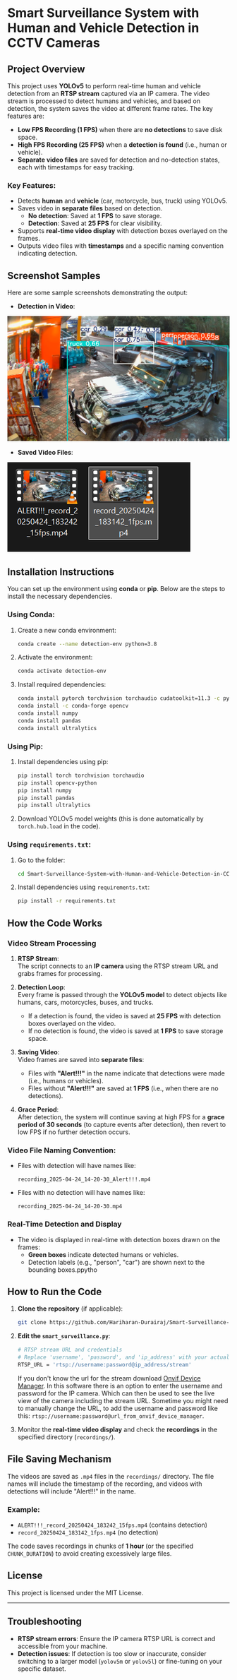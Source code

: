 # Smart Surveillance System with Human and Vehicle Detection in CCTV Cameras

## Project Overview

This project uses **YOLOv5** to perform real-time human and vehicle detection from an **RTSP stream** captured via an IP camera. The video stream is processed to detect humans and vehicles, and based on detection, the system saves the video at different frame rates. The key features are:

- **Low FPS Recording (1 FPS)** when there are **no detections** to save disk space.
- **High FPS Recording (25 FPS)** when a **detection is found** (i.e., human or vehicle).
- **Separate video files** are saved for detection and no-detection states, each with timestamps for easy tracking.

### Key Features:
- Detects **human** and **vehicle** (car, motorcycle, bus, truck) using YOLOv5.
- Saves video in **separate files** based on detection.
  - **No detection**: Saved at **1 FPS** to save storage.
  - **Detection**: Saved at **25 FPS** for clear visibility.
- Supports **real-time video display** with detection boxes overlayed on the frames.
- Outputs video files with **timestamps** and a specific naming convention indicating detection.

## Screenshot Samples

Here are some sample screenshots demonstrating the output:

- **Detection in Video**:  

![alt text](images\\Detection.png)
  

- **Saved Video Files**:  

![alt text](images\\FIle_naming.png)
 

## Installation Instructions

You can set up the environment using **conda** or **pip**. Below are the steps to install the necessary dependencies.

### Using Conda:
1. Create a new conda environment:
   ```bash
   conda create --name detection-env python=3.8
   ```

2. Activate the environment:
   ```bash
   conda activate detection-env
   ```

3. Install required dependencies:
   ```bash
   conda install pytorch torchvision torchaudio cudatoolkit=11.3 -c pytorch
   conda install -c conda-forge opencv
   conda install numpy
   conda install pandas
   conda install ultralytics
   ```

### Using Pip:

1. Install dependencies using pip:
   ```bash
   pip install torch torchvision torchaudio
   pip install opencv-python
   pip install numpy
   pip install pandas
   pip install ultralytics
   ```

2. Download YOLOv5 model weights (this is done automatically by `torch.hub.load` in the code).

### Using ```requirements.txt```:

1. Go to the folder:
   ```bash
   cd Smart-Surveillance-System-with-Human-and-Vehicle-Detection-in-CCTV-Cameras
   ```

2. Install dependencies using ```requirements.txt```:
   ```bash
   pip install -r requirements.txt
   ```

## How the Code Works

### Video Stream Processing
1. **RTSP Stream**:  
   The script connects to an **IP camera** using the RTSP stream URL and grabs frames for processing.

2. **Detection Loop**:  
   Every frame is passed through the **YOLOv5 model** to detect objects like humans, cars, motorcycles, buses, and trucks.
   - If a detection is found, the video is saved at **25 FPS** with detection boxes overlayed on the video.
   - If no detection is found, the video is saved at **1 FPS** to save storage space.

3. **Saving Video**:  
   Video frames are saved into **separate files**:
   - Files with **"Alert!!!"** in the name indicate that detections were made (i.e., humans or vehicles).
   - Files without **"Alert!!!"** are saved at **1 FPS** (i.e., when there are no detections).

4. **Grace Period**:  
   After detection, the system will continue saving at high FPS for a **grace period of 30 seconds** (to capture events after detection), then revert to low FPS if no further detection occurs.

### Video File Naming Convention:
- Files with detection will have names like:
  ```
  recording_2025-04-24_14-20-30_Alert!!!.mp4
  ```
- Files with no detection will have names like:
  ```
  recording_2025-04-24_14-20-30.mp4
  ```

### Real-Time Detection and Display
- The video is displayed in real-time with detection boxes drawn on the frames:
  - **Green boxes** indicate detected humans or vehicles.
  - Detection labels (e.g., "person", "car") are shown next to the bounding boxes.ppytho

## How to Run the Code

1. **Clone the repository** (if applicable):
   ```bash
   git clone https://github.com/Hariharan-Durairaj/Smart-Surveillance-System-with-Human-and-Vehicle-Detection-in-CCTV-Cameras.git
   ```

2. **Edit the ```smart_surveillance.py```**:
   ```bash
   # RTSP stream URL and credentials
   # Replace 'username', 'password', and 'ip_address' with your actual RTSP stream credentials
   RTSP_URL = 'rtsp://username:password@ip_address/stream'
   ```
    If you don't know the url for the stream download [Onvif Device Manager](https://sourceforge.net/projects/onvifdm/files/latest/download). In this software there is an option to enter the username and password for the IP camera. Which can then be used to see the live view of the camera including the stream URL. Sometime you might need to manually change the URL, to add the username and password like this:  ```rtsp://username:password@url_from_onvif_device_manager```.  

3. Monitor the **real-time video display** and check the **recordings** in the specified directory (`recordings/`).

## File Saving Mechanism

The videos are saved as `.mp4` files in the `recordings/` directory. The file names will include the timestamp of the recording, and videos with detections will include "Alert!!!" in the name.

### Example:
- `ALERT!!!_record_20250424_183242_15fps.mp4` (contains detection)
- `record_20250424_183142_1fps.mp4` (no detection)

The code saves recordings in chunks of **1 hour** (or the specified `CHUNK_DURATION`) to avoid creating excessively large files.

## License

This project is licensed under the MIT License.

---

## Troubleshooting

- **RTSP stream errors**: Ensure the IP camera RTSP URL is correct and accessible from your machine.
- **Detection issues**: If detection is too slow or inaccurate, consider switching to a larger model (`yolov5m` or `yolov5l`) or fine-tuning on your specific dataset.
